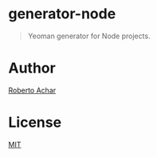 # generator-node

> Yeoman generator for Node projects.

# Author

[Roberto Achar](https://twitter.com/robertoachar)

# License

[MIT](https://github.com/robertoachar/generator-node/blob/master/LICENSE)

